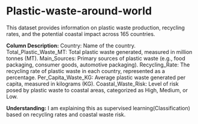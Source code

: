 # Plastic-waste-around-world

This dataset provides information on plastic waste production, recycling rates, and the potential coastal impact across 165 countries.

**Column Description:** 
Country: Name of the country.
Total_Plastic_Waste_MT: Total plastic waste generated, measured in million tonnes (MT).
Main_Sources: Primary sources of plastic waste (e.g., food packaging, consumer goods, automotive packaging).
Recycling_Rate: The recycling rate of plastic waste in each country, represented as a percentage.
Per_Capita_Waste_KG: Average plastic waste generated per capita, measured in kilograms (KG).
Coastal_Waste_Risk: Level of risk posed by plastic waste to coastal areas, categorized as High, Medium, or Low.

**Understanding:** I am explaining this as supervised learning(Classification) based on recycling rates and coastal waste risk.

